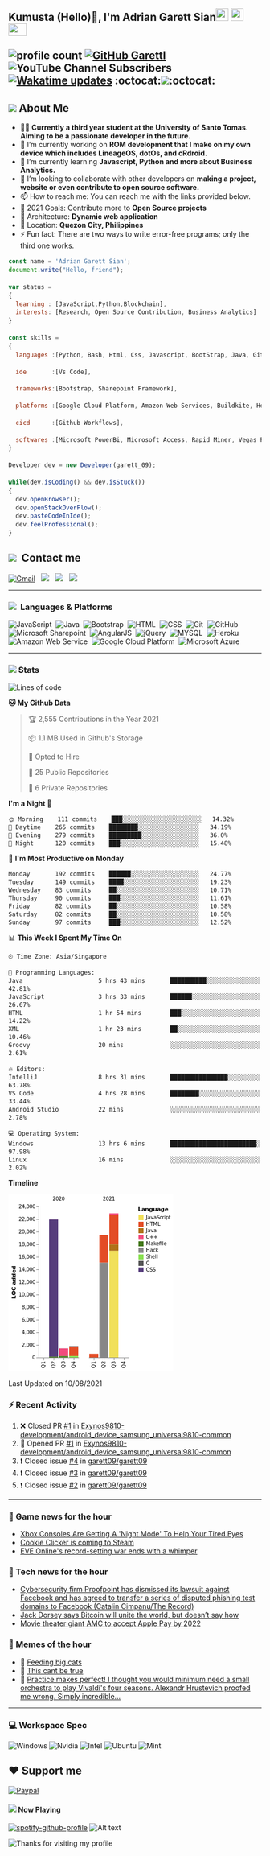 <h2> Kumusta (Hello)🙏, I'm Adrian Garett Sian<img src="https://cultofthepartyparrot.com/parrots/hd/githubparrot.gif" width="25" height="25"/>
    <img src="https://cultofthepartyparrot.com/flags/hd/iranparrot.gif" width="25" height="25"/>
    <img src="https://cultofthepartyparrot.com/parrots/asyncparrot.gif" width="36" height="25"/>
 

![profile count](https://komarev.com/ghpvc/?username=garett09&color=red) 
[![GitHub Garettl](https://img.shields.io/github/followers/garett09?label=follow&style=social)](https://github.com/garett09) 
![YouTube Channel Subscribers](https://img.shields.io/youtube/channel/subscribers/UChAoCAh1jVTaMz0Sc61X5Xw?style=social) 
[![Wakatime updates](https://github.com/garett09/garett09/actions/workflows/update-commits.yml/badge.svg?branch=main)](https://github.com/garett09/garett09/actions/workflows/update-commits.yml) 
:octocat:<a href="https://github.com/garett09"><img src="https://img.shields.io/badge/-I'm%20craving%20for%20Open%20Source-green?style=for-the-badge&logo=github" width="250"></a>:octocat:

## <img src="https://media.giphy.com/media/fTsZNbPQxJWtor2LXE/giphy.gif"  width="30">&nbsp;About Me
-   👩‍💻  **Currently a third year student at the University of Santo Tomas. Aiming to be a passionate developer in the future.**
-   🔭  I’m currently working on  **ROM development that I make on my own device which includes LineageOS, dotOs, and cRdroid.**
-   🌱  I’m currently learning **Javascript, Python and more about Business Analytics.**
-   👯  I’m looking to collaborate with other developers on **making a project, website or even contribute to open source software.**
-   📫  How to reach me: You can reach me with the links provided below. 
-   🥅  2021 Goals: Contribute more to **Open Source projects**
-   👷  Architecture: **Dynamic web application**
-   📍   Location: **Quezon City, Philippines** 
-   ⚡  Fun fact: There are two ways to write error-free programs; only the third one works.

```javascript
const name = 'Adrian Garett Sian';
document.write("Hello, friend");

var status = 
{ 
  learning : [JavaScript,Python,Blockchain],
  interests: [Research, Open Source Contribution, Business Analytics]
}

const skills = 
{
  languages :[Python, Bash, Html, Css, Javascript, BootStrap, Java, Git, Markdown, AngularJs, AccessSQL, MySQL],
  
  ide       :[Vs Code],
  
  frameworks:[Bootstrap, Sharepoint Framework],
  
  platforms :[Google Cloud Platform, Amazon Web Services, Buildkite, Heroku, Microsoft Sharepoint],
  
  cicd      :[Github Workflows],

  softwares :[Microsoft PowerBi, Microsoft Access, Rapid Miner, Vegas Pro]
}

Developer dev = new Developer(garett_09);

while(dev.isCoding() && dev.isStuck())  
{
  dev.openBrowser();
  dev.openStackOverFlow();
  dev.pasteCodeInIde();
  dev.feelProfessional();
}
```

## <img src="https://media.giphy.com/media/c5vDr1rkcbcrBwG9SX/giphy.gif" width="30">&nbsp; Contact me

<a href="mailto:adriansian@gmail.com"><img alt="Gmail" src="https://img.shields.io/badge/Gmail-D14836?style=for-the-badge&logo=gmail&logoColor=white" /></a> &nbsp;
<a href="https://instagram.com/adriansian"><img src="https://img.shields.io/badge/@adriansian_-E4405F?style=for-the-badge&logo=instagram&logoColor=white"/></a> &nbsp;
<a href="https://t.me/garett_09"><img src="https://img.shields.io/badge/@garett_09_-2CA5E0?style=for-the-badge&logo=telegram&logoColor=white"/></a> &nbsp;
<a href="https://www.linkedin.com/in/adrian-garett-sian-766775159/"><img src="https://img.shields.io/badge/-Adrian%20Garett%20Sian-blue?style=flat-square&logo=Linkedin&logoColor=white&link=https://www.linkedin.com/in/adrian-garett-sian-766775159/"/></a> &nbsp;

---

###  <img src="https://media.giphy.com/media/WUlplcMpOCEmTGBtBW/giphy.gif" width="30"> &nbsp;Languages & Platforms

![JavaScript](https://img.shields.io/badge/JavaScript-F7DF1E?style=for-the-badge&logo=javascript&logoColor=black)&nbsp;
![Java](https://img.shields.io/badge/Java-ED8B00?style=for-the-badge&logo=java&logoColor=white)&nbsp;
![Bootstrap](https://img.shields.io/badge/Bootstrap-563D7C?style=for-the-badge&logo=bootstrap&logoColor=white)&nbsp;
![HTML](https://img.shields.io/badge/HTML5-E34F26?style=for-the-badge&logo=html5&logoColor=white)&nbsp;
![CSS](https://img.shields.io/badge/CSS3-1572B6?style=for-the-badge&logo=css3&logoColor=white)&nbsp;
![Git](https://img.shields.io/badge/git-%23F05033.svg?style=for-the-badge&logo=git&logoColor=white)&nbsp;
![GitHub](https://img.shields.io/badge/GitHub-100000?style=for-the-badge&logo=github&logoColor=white)&nbsp;
![Microsoft Sharepoint](https://img.shields.io/badge/Microsoft_SharePoint-0078D4?style=for-the-badge&logo=microsoft-sharepoint&logoColor=white)&nbsp;
![AngularJS](https://img.shields.io/badge/AngularJS-E23237?style=for-the-badge&logo=angularjs&logoColor=white)&nbsp;
![jQuery](https://img.shields.io/badge/jQuery-0769AD?style=for-the-badge&logo=jquery&logoColor=white)&nbsp;
![MYSQL](https://img.shields.io/badge/MySQL-00000F?style=for-the-badge&logo=mysql&logoColor=white)&nbsp;
![Heroku](https://img.shields.io/badge/Heroku-430098?style=for-the-badge&logo=heroku&logoColor=white)&nbsp;
![Amazon Web Service](https://img.shields.io/badge/Amazon_AWS-232F3E?style=for-the-badge&logo=amazon-aws&logoColor=white)&nbsp;
![Google Cloud Platform](https://img.shields.io/badge/Google_Cloud-4285F4?style=for-the-badge&logo=google-cloud&logoColor=white)&nbsp;
![Microsoft Azure](https://img.shields.io/badge/Microsoft_Azure-0089D6?style=for-the-badge&logo=microsoft-azure&logoColor=white)&nbsp;

---

### <img src="https://media.giphy.com/media/l378c04F2fjeZ7vH2/giphy.gif" width="30">&nbsp;Stats


<!--START_SECTION:waka-->
![Lines of code](https://img.shields.io/badge/From%20Hello%20World%20I%27ve%20Written-68210%20lines%20of%20code-blue)

**🐱 My Github Data** 

> 🏆 2,555 Contributions in the Year 2021
 > 
> 📦 1.1 MB Used in Github's Storage 
 > 
> 💼 Opted to Hire
 > 
> 📜 25 Public Repositories 
 > 
> 🔑 6 Private Repositories  
 > 
**I'm a Night 🦉** 

```text
🌞 Morning    111 commits    ███░░░░░░░░░░░░░░░░░░░░░░   14.32% 
🌆 Daytime    265 commits    ████████░░░░░░░░░░░░░░░░░   34.19% 
🌃 Evening    279 commits    █████████░░░░░░░░░░░░░░░░   36.0% 
🌙 Night      120 commits    ███░░░░░░░░░░░░░░░░░░░░░░   15.48%

```
📅 **I'm Most Productive on Monday** 

```text
Monday       192 commits    ██████░░░░░░░░░░░░░░░░░░░   24.77% 
Tuesday      149 commits    ████░░░░░░░░░░░░░░░░░░░░░   19.23% 
Wednesday    83 commits     ██░░░░░░░░░░░░░░░░░░░░░░░   10.71% 
Thursday     90 commits     ███░░░░░░░░░░░░░░░░░░░░░░   11.61% 
Friday       82 commits     ██░░░░░░░░░░░░░░░░░░░░░░░   10.58% 
Saturday     82 commits     ██░░░░░░░░░░░░░░░░░░░░░░░   10.58% 
Sunday       97 commits     ███░░░░░░░░░░░░░░░░░░░░░░   12.52%

```


📊 **This Week I Spent My Time On** 

```text
⌚︎ Time Zone: Asia/Singapore

💬 Programming Languages: 
Java                     5 hrs 43 mins       ██████████░░░░░░░░░░░░░░░   42.81% 
JavaScript               3 hrs 33 mins       ██████░░░░░░░░░░░░░░░░░░░   26.67% 
HTML                     1 hr 54 mins        ███░░░░░░░░░░░░░░░░░░░░░░   14.22% 
XML                      1 hr 23 mins        ██░░░░░░░░░░░░░░░░░░░░░░░   10.46% 
Groovy                   20 mins             ░░░░░░░░░░░░░░░░░░░░░░░░░   2.61%

🔥 Editors: 
IntelliJ                 8 hrs 31 mins       ████████████████░░░░░░░░░   63.78% 
VS Code                  4 hrs 28 mins       ████████░░░░░░░░░░░░░░░░░   33.44% 
Android Studio           22 mins             ░░░░░░░░░░░░░░░░░░░░░░░░░   2.78%

💻 Operating System: 
Windows                  13 hrs 6 mins       ████████████████████████░   97.98% 
Linux                    16 mins             ░░░░░░░░░░░░░░░░░░░░░░░░░   2.02%

```

**Timeline**

![Chart not found](https://raw.githubusercontent.com/garett09/garett09/main/charts/bar_graph.png) 


 Last Updated on 10/08/2021
<!--END_SECTION:waka-->


### :zap: Recent Activity

<!--START_SECTION:activity-->
1. ❌ Closed PR [#1](https://github.com/Exynos9810-development/android_device_samsung_universal9810-common/pull/1) in [Exynos9810-development/android_device_samsung_universal9810-common](https://github.com/Exynos9810-development/android_device_samsung_universal9810-common)
2. 💪 Opened PR [#1](https://github.com/Exynos9810-development/android_device_samsung_universal9810-common/pull/1) in [Exynos9810-development/android_device_samsung_universal9810-common](https://github.com/Exynos9810-development/android_device_samsung_universal9810-common)
3. ❗️ Closed issue [#4](https://github.com/garett09/garett09/issues/4) in [garett09/garett09](https://github.com/garett09/garett09)
4. ❗️ Closed issue [#3](https://github.com/garett09/garett09/issues/3) in [garett09/garett09](https://github.com/garett09/garett09)
5. ❗️ Closed issue [#2](https://github.com/garett09/garett09/issues/2) in [garett09/garett09](https://github.com/garett09/garett09)
<!--END_SECTION:activity-->

---

### 📣 Game news for the hour

<!-- GAME:START -->
 - [Xbox Consoles Are Getting A 'Night Mode' To Help Your Tired Eyes](https://kotaku.com/xbox-consoles-are-getting-a-night-mode-to-help-your-tir-1847453592)
 - [Cookie Clicker is coming to Steam](https://www.pcgamer.com/cookie-clicker-is-coming-to-steam)
 - [EVE Online's record-setting war ends with a whimper](https://www.pcgamer.com/eve-onlines-record-setting-war-ends-with-a-whimper)<!-- GAME:END -->

### 📣 Tech news for the hour

<!-- TECH:START -->
 - [Cybersecurity firm Proofpoint has dismissed its lawsuit against Facebook and has agreed to transfer a series of disputed phishing test domains to Facebook (Catalin Cimpanu/The Record)](http://www.techmeme.com/210809/p29#a210809p29)
 - [Jack Dorsey says Bitcoin will unite the world, but doesn’t say how](https://www.theverge.com/2021/8/9/22617551/jack-dorsey-bitcoin-unite-country-world-peace-cryptocurrency)
 - [Movie theater giant AMC to accept Apple Pay by 2022](https://appleinsider.com/articles/21/08/10/movie-theater-giant-amc-to-accept-apple-pay-by-2022?utm_medium=rss)<!-- TECH:END -->

### 📣 Memes of the hour

<!-- MEMES:START -->
 - 🚖 [Feeding big cats](http://9gag.com/gag/aV7rx6P)
 - 🚯 [This cant be true](http://9gag.com/gag/anQZz9E)
 - 🚯 [Practice makes perfect! I thought you would minimum need a small orchestra to play Vivaldi&#039;s four seasons. Alexandr Hrustevich proofed me wrong. Simply incredible...](http://9gag.com/gag/ayMrN8r)<!-- MEMES:END -->

--- 



### 💻 Workspace Spec

![Windows](https://img.shields.io/badge/Windows-11-0078D6?style=for-the-badge&logo=windows&logoColor=white)
![Nvidia](https://img.shields.io/badge/NVIDIA-RTX3070-76B900?style=for-the-badge&logo=nvidia&logoColor=white)
![Intel](https://img.shields.io/badge/Intel-Core_i7_10th-0071C5?style=for-the-badge&logo=intel&logoColor=white)
![Ubuntu](https://img.shields.io/badge/Ubuntu-E95420?style=for-the-badge&logo=ubuntu&logoColor=white)
![Mint](https://img.shields.io/badge/Linux_Mint-87CF3E?style=for-the-badge&logo=linux-mint&logoColor=white)


## ❤ Support me
[![Paypal](https://img.shields.io/badge/PayPal-garett_09?style=for-the-badge&logo=paypal&logoColor=white)](https://paypal.me/garett_09)


#### <img src="https://media.giphy.com/media/vybWlRniCXzZC/giphy.gif" width="30">&nbsp;Now Playing 

 [![spotify-github-profile](https://spotify-github-profile.vercel.app/api/view?uid=garett_09&cover_image=true&theme=default)](https://spotify-github-profile.vercel.app/api/view?uid=garett_09&redirect=true)
![Alt text](https://spotify-recently-played-readme.vercel.app/api?user=garett_09&width=510)

<img height="120" alt="Thanks for visiting my profile" width="100%" src="https://github.com/dibyendu415/dibyendu415/blob/master/marquee.svg" />
